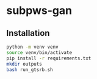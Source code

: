# subpws-gan

## Installation
```bash
python -m venv venv
source venv/bin/activate
pip install -r requirements.txt
mkdir outputs
bash run_gtsrb.sh
```
